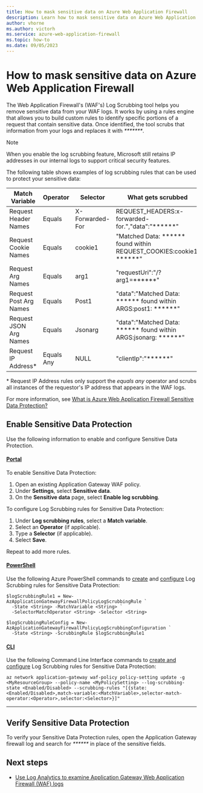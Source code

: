 ```yaml
---
title: How to mask sensitive data on Azure Web Application Firewall
description: Learn how to mask sensitive data on Azure Web Application Firewall
author: vhorne
ms.author: victorh
ms.service: azure-web-application-firewall
ms.topic: how-to
ms.date: 09/05/2023
---
```


# How to mask sensitive data on Azure Web Application Firewall

The Web Application Firewall's (WAF's) Log Scrubbing tool helps you remove sensitive data from your WAF logs. It works by using a rules engine that allows you to build custom rules to identify specific portions of a request that contain sensitive data. Once identified, the tool scrubs that information from your logs and replaces it with _*******_.

> [!NOTE]
> When you enable the log scrubbing feature, Microsoft still retains IP addresses in our internal logs to support critical security features.

The following table shows examples of log scrubbing rules that can be used to protect your sensitive data:

| Match Variable | Operator | Selector | What gets scrubbed |
| --- | --- | --- | --- |
| Request Header Names | Equals | X-Forwarded-For | REQUEST_HEADERS:x-forwarded-for.","data":"******" |
| Request Cookie Names | Equals | cookie1 | "Matched Data: ****** found within REQUEST_COOKIES:cookie1: ******" |
| Request Arg Names | Equals | arg1 | "requestUri":"\/?arg1=******" |
| Request Post Arg Names | Equals | Post1 | "data":"Matched Data: ****** found within ARGS:post1: ******" |
| Request JSON Arg Names | Equals | Jsonarg | "data":"Matched Data: ****** found within ARGS:jsonarg: ******" |
| Request IP Address* | Equals Any | NULL | "clientIp":"******" |

\* Request IP Address rules only support the *equals any* operator and scrubs all instances of the requestor's IP address that appears in the WAF logs.

For more information, see [What is Azure Web Application Firewall Sensitive Data Protection?](waf-sensitive-data-protection.md)

## Enable Sensitive Data Protection

Use the following information to enable and configure Sensitive Data Protection.

#### [Portal](#tab/browser)

To enable Sensitive Data Protection:

1. Open an existing Application Gateway WAF policy.
1. Under **Settings**, select **Sensitive data**.
1. On the **Sensitive data** page, select **Enable log scrubbing**.

To configure Log Scrubbing rules for Sensitive Data Protection:

1. Under **Log scrubbing rules**, select a **Match variable**.
1. Select an **Operator** (if applicable).
1. Type a **Selector** (if applicable).
1. Select **Save**.

Repeat to add more rules.

#### [PowerShell](#tab/powershell)

Use the following Azure PowerShell commands to [create](/powershell/module/az.network/new-azapplicationgatewayfirewallpolicylogscrubbingrule) and [configure](/powershell/module/az.network/new-azapplicationgatewayfirewallpolicylogscrubbingconfiguration) Log Scrubbing rules for Sensitive Data Protection:

```azurepowershell
$logScrubbingRule1 = New-AzApplicationGatewayFirewallPolicyLogScrubbingRule `
  -State <String> -MatchVariable <String> `
  -SelectorMatchOperator <String> -Selector <String>

$logScrubbingRuleConfig = New-AzApplicationGatewayFirewallPolicyLogScrubbingConfiguration `
  -State <String> -ScrubbingRule $logScrubbingRule1
```
#### [CLI](#tab/cli)

Use the following Command Line Interface commands to [create and configure](/cli/azure/network/application-gateway/waf-policy/policy-setting) Log Scrubbing rules for Sensitive Data Protection:

```CLI
az network application-gateway waf-policy policy-setting update -g <MyResourceGroup> --policy-name <MyPolicySetting> --log-scrubbing-state <Enabled/Disabled> --scrubbing-rules "[{state:<Enabled/Disabled>,match-variable:<MatchVariable>,selector-match-operator:<Operator>,selector:<Selector>}]"
```


---

## Verify Sensitive Data Protection

To verify your Sensitive Data Protection rules, open the Application Gateway firewall log and search for _******_ in place of the sensitive fields.

## Next steps

- [Use Log Analytics to examine Application Gateway Web Application Firewall (WAF) logs](../ag/log-analytics.md)
